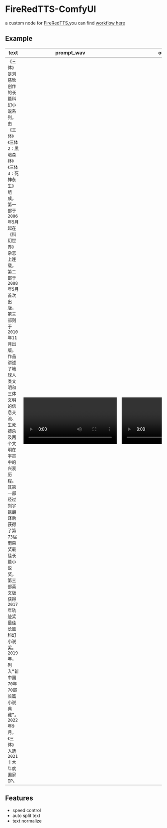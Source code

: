 # FireRedTTS-ComfyUI
a custom node for [FireRedTTS](https://github.com/FireRedTeam/FireRedTTS),you can find [workflow here](./doc/base_workflow.json)

## Example
|text|prompt_wav|out_wav|
|--|--|--|
|`《三体》是刘慈欣创作的长篇科幻小说系列，由《三体》《三体2：黑暗森林》《三体3：死神永生》组成，第一部于2006年5月起在《科幻世界》杂志上连载，第二部于2008年5月首次出版，第三部则于2010年11月出版。作品讲述了地球人类文明和三体文明的信息交流、生死搏杀及两个文明在宇宙中的兴衰历程。其第一部经过刘宇昆翻译后获得了第73届雨果奖最佳长篇小说奖，第三部英文版获得2017年轨迹奖最佳长篇科幻小说奖。2019年，列入“新中国70年70部长篇小说典藏”。2022年9月，《三体》入选2021十大年度国家IP。`|<video src="https://github.com/user-attachments/assets/9489ce1b-6896-40aa-b2fc-71f5e78194da"/> |<video src="https://github.com/user-attachments/assets/4194f55a-ba11-4cb0-a31c-a2cfcbdf12d2"/>|

## Features
- speed control
- auto split text
- text normalize
